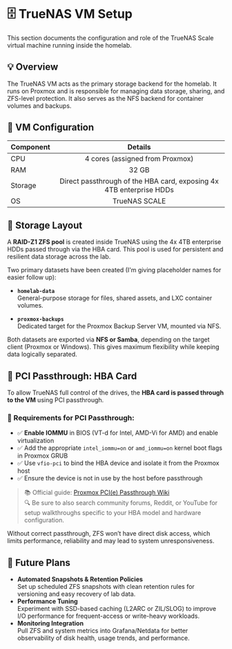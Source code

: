 # 🗄️ TrueNAS VM Setup
This section documents the configuration and role of the TrueNAS Scale virtual machine running inside the homelab.

## 💡 Overview
The TrueNAS VM acts as the primary storage backend for the homelab. It runs on Proxmox and is responsible for managing data storage, sharing, and ZFS-level protection. It also serves as the NFS backend for container volumes and backups.

## 🔧 VM Configuration
| Component  | 	Details |
| ------------- |:-------------:|
| CPU           | 4 cores (assigned from Proxmox) |
| RAM           | 32 GB |
| Storage       | Direct passthrough of the HBA card, exposing 4x 4TB enterprise HDDs |
| OS            | TrueNAS SCALE |

## 💽 Storage Layout
A **RAID-Z1 ZFS pool** is created inside TrueNAS using the 4x 4TB enterprise HDDs passed through via the HBA card. This pool is used for persistent and resilient data storage across the lab.

Two primary datasets have been created (I'm giving placeholder names for easier follow up):

* **`homelab-data`**  
  General-purpose storage for files, shared assets, and LXC container volumes.

* **`proxmox-backups`**  
  Dedicated target for the Proxmox Backup Server VM, mounted via NFS.

Both datasets are exported via **NFS or Samba**, depending on the target client (Proxmox or Windows). This gives maximum flexibility while keeping data logically separated.


## 🧰 PCI Passthrough: HBA Card
To allow TrueNAS full control of the drives, the **HBA card is passed through to the VM** using PCI passthrough.

### 🧩 Requirements for PCI Passthrough:
* ✅ **Enable IOMMU** in BIOS (VT-d for Intel, AMD-Vi for AMD) and enable virtualization
* ✅ Add the appropriate `intel_iommu=on` or `amd_iommu=on` kernel boot flags in Proxmox GRUB
* ✅ Use `vfio-pci` to bind the HBA device and isolate it from the Proxmox host
* ✅ Ensure the device is not in use by the host before passthrough

> 📚 Official guide: [Proxmox PCI(e) Passthrough Wiki](https://pve.proxmox.com/wiki/PCI(e)_Passthrough)  
> 🔍 Be sure to also search community forums, Reddit, or YouTube for setup walkthroughs specific to your HBA model and hardware configuration.

Without correct passthrough, ZFS won’t have direct disk access, which limits performance, reliability and may lead to system unresponsiveness.

## 📌 Future Plans
* **Automated Snapshots & Retention Policies**<br>
  Set up scheduled ZFS snapshots with clean retention rules for versioning and easy recovery of lab data.
* **Performance Tuning**<br>
  Experiment with SSD-based caching (L2ARC or ZIL/SLOG) to improve I/O performance for frequent-access or write-heavy workloads.
* **Monitoring Integration**<br>
  Pull ZFS and system metrics into Grafana/Netdata for better observability of disk health, usage trends, and performance.
